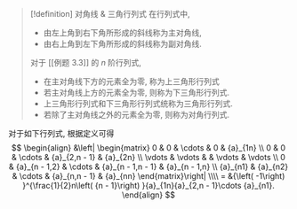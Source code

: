 
> [!definition] 对角线 & 三角行列式
> 在行列式中, 
> - 由左上角到右下角所形成的斜线称为主对角线,
> - 由右上角到左下角所形成的斜线称为副对角线. 
> 
> 对于 [[例题 3.3]] 的 $n$ 阶行列式, 
> - 在主对角线下方的元素全为零, 称为上三角形行列式
> - 若主对角线上方的元素全为零, 则称为下三角形行列式.
> - 上三角形行列式和下三角形行列式统称为三角形行列式.
> - 若除了主对角线之外的元素全为零, 则称为对角行列式.

对于如下行列式, 根据定义可得
$$
\begin{align}
&\left| \begin{matrix} 0 & 0 & \cdots & 0 & {a}_{1n} \\ 0 & 0 & \cdots & {a}_{2,n - 1} & {a}_{2n} \\ \vdots & \vdots & & \vdots & \vdots \\ 0 & {a}_{n - 1,2} & \cdots & {a}_{n - 1,n - 1} & {a}_{n - 1,n} \\ {a}_{n1} & {a}_{n2} & \cdots & {a}_{n,n - 1} & {a}_{nn} \end{matrix}\right|  \\\\
= &{\left( -1\right) }^{\frac{1}{2}n\left( {n - 1}\right) }{a}_{1n}{a}_{2,n - 1}\cdots {a}_{n1}.
\end{align}
$$
